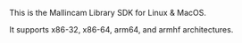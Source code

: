 This is the Mallincam Library SDK for Linux & MacOS.

It supports x86-32, x86-64, arm64, and armhf architectures.
